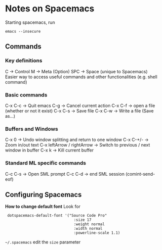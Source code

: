 
# Notes on Spacemacs

Starting spacemacs, run

```
emacs --insecure
```

## Commands

### Key definitions
C -> Control
M -> Meta (Option)
SPC -> Space (unique to Spacemacs)
	Easier way to access useful commands and other functionalities (e.g. shell command)

### Basic commands
C-x C-c -> Quit emacs
C-g -> Cancel current action
C-x C-f -> open a file (whether or not it exist)
C-x C-s -> Save file
C-x C-w -> Write a file (Save as...)

### Buffers and Windows
C-x 0 -> Undo window splitting and return to one window
C-x C-+/- -> Zoom in/out text
C-x leftArrow / rightArrow -> Switch to previous / next window in buffer
C-x k -> Kill current buffer

### Standard ML specific commands
C-c C-s -> Open SML prompt
C-c C-d -> end SML session (comint-send-eof)

## Configuring Spacemacs

__How to change default font__
Look for

```
 dotspacemacs-default-font '("Source Code Pro"
                               :size 17
                               :weight normal
                               :width normal
                               :powerline-scale 1.1)
```

`~/.spacemacs` edit the `size` parameter
